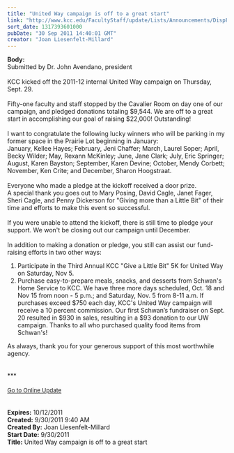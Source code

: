 ```yaml
---
title: "United Way campaign is off to a great start"
link: "http://www.kcc.edu/FacultyStaff/update/Lists/Announcements/DispForm.aspx?ID=461"
sort_date: 1317393601000
pubDate: "30 Sep 2011 14:40:01 GMT"
creator: "Joan Liesenfelt-Millard"
---
```


<div><b>Body:</b> <div class="ExternalClassF7FB505BF76C4C20B1842846D4BD0C42">
<div>Submitted by Dr. John Avendano, president<br /> <br />KCC kicked off the 2011-12 internal United Way campaign on Thursday, Sept. 29.<br />  <br />Fifty-one faculty and staff stopped by the Cavalier Room on day one of our campaign, and pledged donations totaling $9,544. We are off to a great start in accomplishing our goal of raising $22,000! Outstanding!<br />   <br />I want to congratulate the following lucky winners who will be parking in my former space in the Prairie Lot beginning in January:</div>
<div>January, Kellee Hayes; February, Jeni Chaffer; March, Laurel Soper; April, Becky Wilder; May, Rexann McKinley; June, Jane Clark; July, Eric Springer; August, Karen Bayston; September, Karen Devine; October, Mendy Corbett; November, Ken Crite; and December, Sharon Hoogstraat.<br />    <br />Everyone who made a pledge at the kickoff received a door prize. </div>
<div>A special thank you goes out to Mary Posing, David Cagle, Janet Fager, Sheri Cagle, and Penny Dickerson for &quot;Giving more than a Little Bit&quot; of their time and efforts to make this event so successful.</div>
<div> </div>
<div>If you were unable to attend the kickoff, there is still time to pledge your support. We won't be closing out our campaign until December.</div>
<div> </div>
<div>In addition to making a donation or pledge, you still can assist our fund-raising efforts in two other ways:</div>
<ol>
<li>Participate in the Third Annual KCC &quot;Give a Little Bit&quot; 5K for United Way on Saturday, Nov 5.  <br /></li>
<li>Purchase easy-to-prepare meals, snacks, and desserts from Schwan's Home Service to KCC. We have three more days scheduled, Oct. 18 and Nov 15 from noon - 5 p.m.; and Saturday, Nov. 5 from 8-11 a.m. If purchases exceed $750 each day, KCC's United Way campaign will receive a 10 percent commission. Our first Schwan’s fundraiser on Sept. 20 resulted in $930 in sales, resulting in a $93 donation to our UW campaign. Thanks to all who purchased quality food items from Schwan's!</li></ol>
<div>As always, thank you for your generous support of this most worthwhile agency.  </div></div>
<div> </div>
<div> </div>
<div>***</div>
<div> </div>
<div>
<div><font size="2"><a href="/FacultyStaff/update/Pages/dailyupdate.aspx">Go to Online Update</a></font></div>
<div><font size="2"></font> </div>
<div> </div></div>
<div></div></div>
<div><b>Expires:</b> 10/12/2011</div>
<div><b>Created:</b> 9/30/2011 9:40 AM</div>
<div><b>Created By:</b> Joan Liesenfelt-Millard</div>
<div><b>Start Date:</b> 9/30/2011</div>
<div><b>Title:</b> United Way campaign is off to a great start</div>
